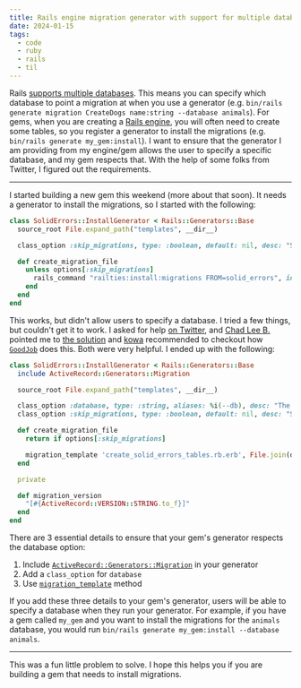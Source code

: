 ```yaml
---
title: Rails engine migration generator with support for multiple databases
date: 2024-01-15
tags:
  - code
  - ruby
  - rails
  - til
---
```


Rails [supports multiple databases](https://guides.rubyonrails.org/active_record_multiple_databases.html). This means you can specify which database to point a migration at when you use a generator (e.g. `bin/rails generate migration CreateDogs name:string --database animals`). For gems, when you are creating a [Rails engine](https://guides.rubyonrails.org/engines.html), you will often need to create some tables, so you register a generator to install the migrations (e.g. `bin/rails generate my_gem:install`). I want to ensure that the generator I am providing from my engine/gem allows the user to specify a specific database, and my gem respects that. With the help of some folks from Twitter, I figured out the requirements.

<!--/summary-->

- - -

I started building a new gem this weekend (more about that soon). It needs a generator to install the migrations, so I started with the following:

```ruby
class SolidErrors::InstallGenerator < Rails::Generators::Base
  source_root File.expand_path("templates", __dir__)

  class_option :skip_migrations, type: :boolean, default: nil, desc: "Skip migrations"

  def create_migration_file
    unless options[:skip_migrations]
      rails_command "railties:install:migrations FROM=solid_errors", inline: true
    end
  end
end
```

This works, but didn't allow users to specify a database. I tried a few things, but couldn't get it to work. I asked for help [on Twitter](https://twitter.com/fractaledmind/status/1746675951067345082), and [Chad Lee B.](https://twitter.com/chaadow) pointed me to [the solution](https://x.com/chaadow/status/1746678496443629956?s=20) and [kowa](https://twitter.com/lzkowa) recommended to checkout how [`GoodJob`](https://github.com/bensheldon/good_job) does this. Both were very helpful. I ended up with the following:

```ruby
class SolidErrors::InstallGenerator < Rails::Generators::Base
  include ActiveRecord::Generators::Migration

  source_root File.expand_path("templates", __dir__)

  class_option :database, type: :string, aliases: %i(--db), desc: "The database for your migration. By default, the current environment's primary database is used."
  class_option :skip_migrations, type: :boolean, default: nil, desc: "Skip migrations"

  def create_migration_file
    return if options[:skip_migrations]

    migration_template 'create_solid_errors_tables.rb.erb', File.join(db_migrate_path, "create_solid_errors_tables.rb")
  end

  private

  def migration_version
    "[#{ActiveRecord::VERSION::STRING.to_f}]"
  end
end
```

There are 3 essential details to ensure that your gem's generator respects the database option:

1. Include [`ActiveRecord::Generators::Migration`](https://api.rubyonrails.org/classes/Rails/Generators/Migration.html) in your generator
2. Add a `class_option` for `database`
3. Use [`migration_template`](https://api.rubyonrails.org/classes/Rails/Generators/Migration.html#method-i-migration_template) method

If you add these three details to your gem's generator, users will be able to specify a database when they run your generator. For example, if you have a gem called `my_gem` and you want to install the migrations for the `animals` database, you would run `bin/rails generate my_gem:install --database animals`.

- - -

This was a fun little problem to solve. I hope this helps you if you are building a gem that needs to install migrations.
